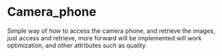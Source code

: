 # Camera_phone
 Simple way of how to access the camera phone, and retrieve the images, just access and retrieve, more forward will be implemented will work optimization, and other attributes such as quality.
